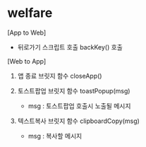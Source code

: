 # welfare

[App to Web]
+ 뒤로가기 스크립트 호출
   backKey() 호출

[Web to App]
1. 앱 종료 브릿지 함수
   closeApp()

2. 토스트팝업 브릿지 함수
   toastPopup(msg)
   - msg : 토스트팝업 호출시 노출될 메시지

3. 텍스트복사 브릿지 함수
   clipboardCopy(msg)
   - msg : 복사할 메시지
